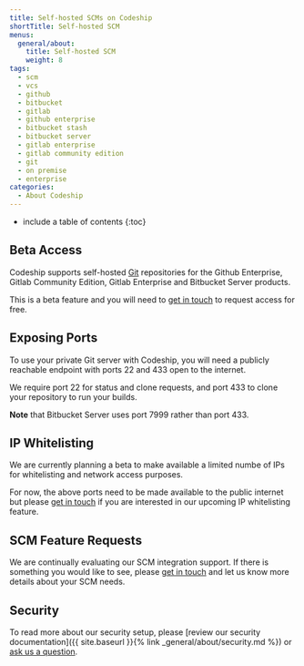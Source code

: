 ```yaml
---
title: Self-hosted SCMs on Codeship
shortTitle: Self-hosted SCM
menus:
  general/about:
    title: Self-hosted SCM
    weight: 8
tags:
  - scm
  - vcs
  - github
  - bitbucket
  - gitlab
  - github enterprise
  - bitbucket stash
  - bitbucket server
  - gitlab enterprise
  - gitlab community edition
  - git
  - on premise
  - enterprise
categories:
  - About Codeship  
---
```


* include a table of contents
{:toc}

## Beta Access

Codeship supports self-hosted [Git](https://git-scm.com) repositories for the Github Enterprise, Gitlab Community Edition, Gitlab Enterprise and Bitbucket Server products.

This is a beta feature and you will need to [get in touch](mailto:solutions@codeship.com) to request access for free.

## Exposing Ports

To use your private Git server with Codeship, you will need a publicly reachable endpoint with ports 22 and 433 open to the internet.

We require port 22 for status and clone requests, and port 433 to clone your repository to run your builds.

**Note** that Bitbucket Server uses port 7999 rather than port 433.

## IP Whitelisting

We are currently planning a beta to make available a limited numbe of IPs for whitelisting and network access purposes.

For now, the above ports need to be made available to the public internet but please [get in touch](mailto:solutions@codeship.com) if you are interested in our upcoming IP whitelisting feature.

## SCM Feature Requests

We are continually evaluating our SCM integration support. If there is something you would like to see, please [get in touch](mailto:support@codeship.com) and let us know more details about your SCM needs.

## Security

To read more about our security setup, please [review our security documentation]({{ site.baseurl }}{% link _general/about/security.md %}) or [ask us a question](https://helpdesk.codeship.com).
